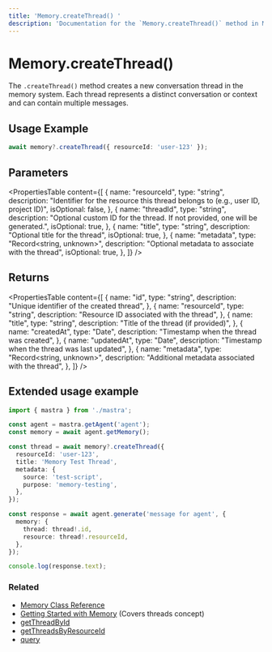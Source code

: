```yaml
---
title: 'Memory.createThread() '
description: 'Documentation for the `Memory.createThread()` method in Mastra, which creates a new conversation thread in the memory system.'
---
```


# Memory.createThread()

The `.createThread()` method creates a new conversation thread in the memory system. Each thread represents a distinct conversation or context and can contain multiple messages.

## Usage Example

```typescript copy
await memory?.createThread({ resourceId: 'user-123' });
```

## Parameters

<PropertiesTable
content={[
{
name: "resourceId",
type: "string",
description:
"Identifier for the resource this thread belongs to (e.g., user ID, project ID)",
isOptional: false,
},
{
name: "threadId",
type: "string",
description:
"Optional custom ID for the thread. If not provided, one will be generated.",
isOptional: true,
},
{
name: "title",
type: "string",
description: "Optional title for the thread",
isOptional: true,
},
{
name: "metadata",
type: "Record<string, unknown>",
description: "Optional metadata to associate with the thread",
isOptional: true,
},
]}
/>

## Returns

<PropertiesTable
content={[
{
name: "id",
type: "string",
description: "Unique identifier of the created thread",
},
{
name: "resourceId",
type: "string",
description: "Resource ID associated with the thread",
},
{
name: "title",
type: "string",
description: "Title of the thread (if provided)",
},
{
name: "createdAt",
type: "Date",
description: "Timestamp when the thread was created",
},
{
name: "updatedAt",
type: "Date",
description: "Timestamp when the thread was last updated",
},
{
name: "metadata",
type: "Record<string, unknown>",
description: "Additional metadata associated with the thread",
},
]}
/>

## Extended usage example

```typescript filename="src/test-memory.ts" showLineNumbers copy
import { mastra } from './mastra';

const agent = mastra.getAgent('agent');
const memory = await agent.getMemory();

const thread = await memory?.createThread({
  resourceId: 'user-123',
  title: 'Memory Test Thread',
  metadata: {
    source: 'test-script',
    purpose: 'memory-testing',
  },
});

const response = await agent.generate('message for agent', {
  memory: {
    thread: thread!.id,
    resource: thread!.resourceId,
  },
});

console.log(response.text);
```

### Related

- [Memory Class Reference](/reference/memory/Memory)
- [Getting Started with Memory](/docs/memory/overview) (Covers threads concept)
- [getThreadById](/reference/memory/getThreadById)
- [getThreadsByResourceId](/reference/memory/getThreadsByResourceId)
- [query](/reference/memory/query)
